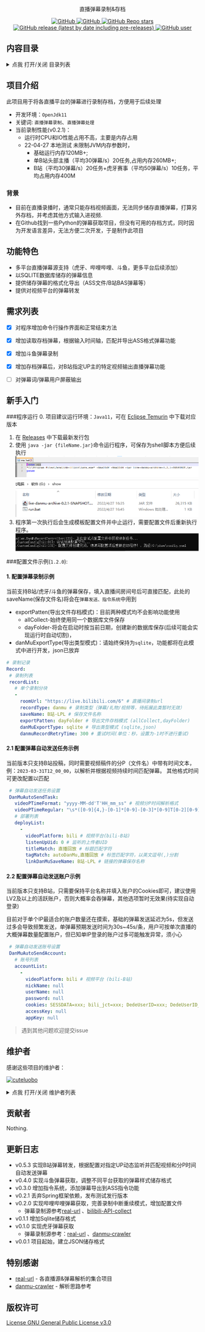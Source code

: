 [comment]: <> (<p align="center">)

[comment]: <> (  <img src="../logo.gif" height="300" />)

[comment]: <> (</p>)
<p align="center">
  直播弹幕录制&存档
</p>
<p align="center">
  <a href="https://github.com/cuteluobo/live-danmu-archive/blob/main/LICENSE">
    <img alt="GitHub" src="https://img.shields.io/github/license/cuteluobo/live-danmu-archive?style=flat-square"/>
  </a>
  <a href="https://github.com/misitebao/standard-repository">
    <img alt="GitHub" src="https://cdn.jsdelivr.net/gh/misitebao/standard-repository@main/assets/badge_flat-square.svg"/>
  </a>
  <a href="https://github.com/cuteluobo/live-danmu-archive">
    <img alt="GitHub Repo stars" src="https://img.shields.io/github/stars/cuteluobo/live-danmu-archive?style=flat-square"/>
  </a>
  <a href="https://github.com/CuteLuoBo/live-danmu-archive/releases">
    <img alt="GitHub release (latest by date including pre-releases)" src="https://img.shields.io/github/v/release/cuteluobo/live-danmu-archive?include_prereleases&sort=semver&style=flat-square">
  </a>
  <a href="https://github.com/cuteluobo">
    <img alt="GitHub user" src="https://img.shields.io/badge/author-cuteluobo-brightgreen?style=flat-square"/>
  </a>

[comment]: <> (  <a href="https://github.com/cuteluobo/live-danmu-archive/actions/workflows/pre-build.yml">)

[comment]: <> (    <img alt="Pre Build" src="https://img.shields.io/github/workflow/status/cuteluobo/live-danmu-archive/Pre%20Build%20%7C%20预构建/main?style=flat-square&logo=github"/>)

[comment]: <> (  </a>)
</p>

<span id="nav-1"></span>


## 内容目录

<details>
  <summary>点我 打开/关闭 目录列表</summary>

- [内容目录](#nav-1)
- [项目介绍](#nav-3)
    - [背景](#nav-3-1)
- [功能特色](#nav-5)
- [TODO](#nav-6)
- [新手入门](#nav-7)
- [维护者](#nav-8)
- [贡献者](#nav-9)
- [更新日志](#nav-10)
- [特别感谢](#nav-11)
- [版权许可](#nav-15)

</details>

<span id="nav-3"></span>

## 项目介绍

 此项目用于将各直播平台的弹幕进行录制存档，方便用于后续处理
- 开发环境：`OpenJdk11`
- 关键词: `直播弹幕录制`、`直播弹幕处理`
- 当前录制性能(v0.2.1)：
  - 运行时CPU和IO性能占用不高，主要是内存占用
  - 22-04-27 本地测试 未限制JVM内存参数时，
    - 基础运行内存120MB+;
    - 单B站头部主播（平均30弹幕/s）20任务,占用内存260MB+;
    - B站（平均30弹幕/s）20任务+虎牙赛事（平均50弹幕/s）10任务，平均占用内存400M

<span id="nav-3-1"></span>


### 背景

- 目前在直播录播时，通常只能存档视频画面，无法同步储存直播弹幕，打算另外存档，并考虑其他方式输入进视频.
- 在Github找到一些Python的弹幕获取项目，但没有可用的存档方式，同时因为开发语言差异，无法方便二次开发，于是制作此项目

<span id="nav-5"></span>

## 功能特色

- 多平台直播弹幕源支持（虎牙、哔哩哔哩、斗鱼，更多平台后续添加）
- 以SQLITE数据库储存的弹幕信息
- 提供储存弹幕的格式化导出（ASS文件/B站BAS弹幕等）
- 提供对视频平台的弹幕转发

<span id="nav-6"></span>

## 需求列表

- [x] 对程序增加命令行操作界面和正常结束方法
- [x] 增加读取存档弹幕，根据输入时间轴，匹配并导出ASS格式弹幕功能
- [x] 增加斗鱼弹幕录制
- [x] 增加存档弹幕后，对B站指定UP主的特定视频输出直播弹幕功能
- [ ] 对弹幕词/弹幕用户屏蔽输出


<span id="nav-7"></span>

## 新手入门

###程序运行
 0. 项目建议运行环境：`Java11`，可在 [Eclipse Temurin](https://adoptium.net/temurin/releases/) 中下载对应版本
 1. 在 [Releases](https://github.com/CuteLuoBo/live-danmu-archive/releases) 中下载最新发行包
 2. 使用 `java -jar {fileName.jar}`命令运行程序，可保存为shell脚本方便后续执行
    ![img_1.png](img_1.png)
    ![img.png](img.png)
 3. 程序第一次执行后会生成模板配置文件并中止运行，需要配置文件后重新执行程序。
    ![img_3.png](img_3.png)

###配置文件示例(`1.2.0`):
 #### 1. 配置弹幕录制示例
当前支持B站/虎牙/斗鱼的弹幕保存，填入直播间房间号后可直接匹配，此处的saveName(保存文件名)将会在`弹幕发送、指令系统`中用到
- exportPatten(导出文件存档模式)：目前两种模式均不会影响功能使用
  - allCollect-始终使用同一个数据库文件保存
  - dayFolder-将会在启动时按当前日期，创建新的数据库保存(后续可能会实现运行时自动切割)，
- danMuExportType(导出类型模式)：请始终保持为`sqlite`，功能都将在此模式中进行开发，json已放弃
 ```yaml
# 录制记录
Record:
  # 录制列表
  recordList:
    # 单个录制分块
    -
      roomUrl: "https://live.bilibili.com/6" # 直播间录制url
      recordType: danmu # 录制类型（弹幕/礼物/视频等，待拓展此类暂时无效）
      saveName: B站-LPL # 保存文件名称
      exportPatten: dayFolder # 导出文件存档模式 (allCollect,dayFolder)
      danMuExportType: sqlite # 导出类型模式 (sqlite,json)
      danmuRecordRetryTime: 300 # 重试时间(单位：秒，设置为-1时不进行重试)
   ```
#### 2.1 配置弹幕自动发送任务示例
当前版本只支持B站投稿，同时需要视频稿件的分P（文件名）中带有时间文本，例：`2023-03-31T12_00_00`，以解析并根据视频持续时间匹配弹幕。
其他格式时间可更改配置以匹配

```yaml
 # 弹幕自动发送任务设置
 DanMuAutoSendTask:
   videoPTimeFormat: "yyyy-MM-dd'T'HH_mm_ss" # 视频分P时间解析格式
   videoPTimeRegular: "\s*([0-9]{4,}-[0-1]*[0-9]-[0-3]*[0-9]T[0-2][0-9]_[0-6][0-9]_[0-6][0-9])" # 视频分P时间正则匹配格式()
   # 部署列表
   deployList:
     -
       videoPlatform: bili # 视频平台(bili-B站)
       listenUpUid: 0 # 监听的上传者UID
       titleMatch: 直播回放 # 标题匹配字符
       tagMatch: autoDanMu,直播回放 # 标签匹配字符，以英文逗号(,)分割
       linkDanMuSaveName: B站-LPL # 链接的弹幕保存名称
   ```
#### 2.2 配置弹幕自动发送账户示例
当前版本只支持B站，只需要保持平台名称并填入账户的Cookies即可，建议使用LV2及以上的活跃账户，否则大概率会吞弹幕，其他选项暂时无效果(待实现自动登录)

目前对于单个IP最适合的账户数量还在摸索，基础的弹幕发送延迟为5s，但发送过多会导致频繁发送，单弹幕预期发送时间为30s~45s/条，用户可按单次直播的大概弹幕数量配置账户，但已知单IP登录的账户过多可能触发异常，须小心

```yaml
 # 弹幕自动发送账号设置
 DanMuAutoSendAccount:
   # 账号列表
   accountList:
     -
       videoPlatform: bili # 视频平台 (bili-B站)
       nickName: null
       userName: null
       password: null
       cookies: SESSDATA=xxx; bili_jct=xxx; DedeUserID=xxx; DedeUserID__ckMd5=xxx; # 登录cookies
       accessKey: null
       appKey: null
   ```
 


    
>遇到其他问题欢迎提交issue


## 维护者

感谢这些项目的维护者：

<a href="https://github.com/cuteluobo"><img src="https://github.com/cuteluobo.png" width="40" height="40" alt="cuteluobo" title="cuteluobo"/></a>

<details>
  <summary>点我 打开/关闭 维护者列表</summary>

- [cuteluobo](https://github.com/cuteluobo) - 项目作者。

</details>

<span id="nav-9"></span>

## 贡献者

Nothing.

[comment]: <> (感谢所有参与 live-danmu-archive 开发的贡献者。[贡献者列表]&#40;https://github.com/cuteluobo/live-danmu-archive/graphs/contributors&#41;)

[comment]: <> (<a href="https://github.com/{userid}"><img src="https://github.com/{userid}.png" width="40" height="40" alt="{userid}" title="{userid}"/></a>)

<span id="nav-10"></span>

## 更新日志
- v0.5.3 实现B站弹幕转发，根据配置对指定UP动态监听并匹配视频和分P时间自动发送弹幕
- v0.4.0 实现斗鱼弹幕获取，调整不同平台获取的弹幕样式储存格式
- v0.3.0 增加指令系统，添加弹幕导出到ASS指令功能
- v0.2.1 丢弃Spring框架依赖，发布测试发行版本
- v0.2.0 实现哔哩哔哩弹幕获取，完善录制中断重续模式，增加配置文件
  - 弹幕录制源参考[real-url](https://github.com/wbt5/real-url) 、[bilibili-API-collect](https://github.com/SocialSisterYi/bilibili-API-collect)
- v0.1.1 增加Sqlite储存格式
- v0.1.0 实现虎牙弹幕获取
  - 弹幕录制源参考：[real-url](https://github.com/wbt5/real-url) 、[danmu-crawler](https://github.com/759434091/danmu-crawler)
- v0.0.1 项目起始，建立JSON储存格式


<span id="nav-11"></span>


## 特别感谢
- [real-url](https://github.com/wbt5/real-url) - 各直播源&弹幕解析的集合项目
- [danmu-crawler](https://github.com/759434091/danmu-crawler) - 解析思路参考 


<span id="nav-15"></span>

## 版权许可

[License GNU General Public License v3.0](LICENSE)